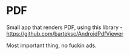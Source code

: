 # PDF

Small app that renders PDF, using this library - https://github.com/barteksc/AndroidPdfViewer

Most important thing, no fuckin ads.
